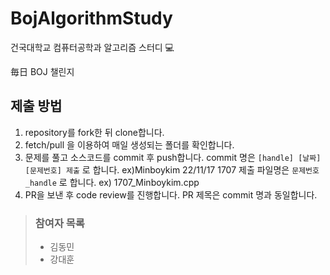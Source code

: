 # BojAlgorithmStudy

건국대학교 컴퓨터공학과 알고리즘 스터디 💻

毎日 BOJ 챌린지

## 제출 방법
1. repository를 fork한 뒤 clone합니다.
2. fetch/pull 을 이용하여 매일 생성되는 폴더를 확인합니다.
3. 문제를 풀고 소스코드를 commit 후 push합니다. commit 명은 `[handle] [날짜] [문제번호] 제출` 로 합니다. ex)Minboykim 22/11/17 1707 제출 파일명은 `문제번호_handle` 로 합니다. ex) 1707_Minboykim.cpp
4. PR을 보낸 후 code review를 진행합니다. PR 제목은 commit 명과 동일합니다.


> ### 참여자 목록
> * 김동민
> * 강대훈

